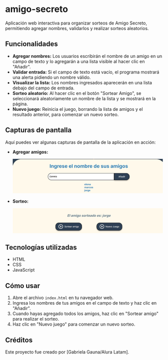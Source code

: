 # amigo-secreto
Aplicación web interactiva para organizar sorteos de Amigo Secreto, permitiendo agregar nombres, validarlos y realizar sorteos aleatorios.
## Funcionalidades

* **Agregar nombres:** Los usuarios escribirán el nombre de un amigo en un campo de texto y lo agregarán a una lista visible al hacer clic en "Añadir".
* **Validar entrada:** Si el campo de texto está vacío, el programa mostrará una alerta pidiendo un nombre válido.
* **Visualizar la lista:** Los nombres ingresados aparecerán en una lista debajo del campo de entrada.
* **Sorteo aleatorio:** Al hacer clic en el botón "Sortear Amigo", se seleccionará aleatoriamente un nombre de la lista y se mostrará en la página.
* **Nuevo juego:** Reinicia el juego, borrando la lista de amigos y el resultado anterior, para comenzar un nuevo sorteo.

## Capturas de pantalla

Aquí puedes ver algunas capturas de pantalla de la aplicación en acción:

* **Agregar amigos:**

    ![Agregar amigos](assets/agregar-amigos.png)

* **Sorteo:**

    ![Sorteo](assets/amigo-sorteado.png)

## Tecnologías utilizadas

* HTML
* CSS
* JavaScript

## Cómo usar

1.  Abre el archivo `index.html` en tu navegador web.
2.  Ingresa los nombres de tus amigos en el campo de texto y haz clic en "Añadir".
3.  Cuando hayas agregado todos los amigos, haz clic en "Sortear amigo" para realizar el sorteo.
4.  Haz clic en "Nuevo juego" para comenzar un nuevo sorteo.

## Créditos

Este proyecto fue creado por \[Gabriela Gauna/Alura Latam].
